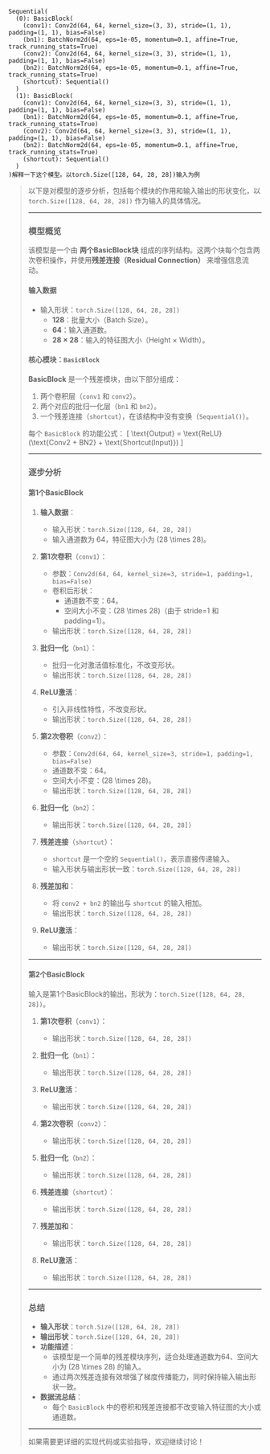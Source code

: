 ```
Sequential(
  (0): BasicBlock(
    (conv1): Conv2d(64, 64, kernel_size=(3, 3), stride=(1, 1), padding=(1, 1), bias=False)
    (bn1): BatchNorm2d(64, eps=1e-05, momentum=0.1, affine=True, track_running_stats=True)
    (conv2): Conv2d(64, 64, kernel_size=(3, 3), stride=(1, 1), padding=(1, 1), bias=False)
    (bn2): BatchNorm2d(64, eps=1e-05, momentum=0.1, affine=True, track_running_stats=True)
    (shortcut): Sequential()
  )
  (1): BasicBlock(
    (conv1): Conv2d(64, 64, kernel_size=(3, 3), stride=(1, 1), padding=(1, 1), bias=False)
    (bn1): BatchNorm2d(64, eps=1e-05, momentum=0.1, affine=True, track_running_stats=True)
    (conv2): Conv2d(64, 64, kernel_size=(3, 3), stride=(1, 1), padding=(1, 1), bias=False)
    (bn2): BatchNorm2d(64, eps=1e-05, momentum=0.1, affine=True, track_running_stats=True)
    (shortcut): Sequential()
  )
)解释一下这个模型。以torch.Size([128, 64, 28, 28])输入为例
```

> 以下是对模型的逐步分析，包括每个模块的作用和输入输出的形状变化，以 `torch.Size([128, 64, 28, 28])` 作为输入的具体情况。
>
> ---
>
> ### 模型概览
>
> 该模型是一个由 **两个BasicBlock块** 组成的序列结构。这两个块每个包含两次卷积操作，并使用**残差连接（Residual Connection）** 来增强信息流动。
>
> #### 输入数据
> - 输入形状：`torch.Size([128, 64, 28, 28])`
>   - **128**：批量大小（Batch Size）。
>   - **64**：输入通道数。
>   - **28 × 28**：输入的特征图大小（Height × Width）。
>
> #### 核心模块：`BasicBlock`
>
> **BasicBlock** 是一个残差模块，由以下部分组成：
> 1. 两个卷积层（`conv1` 和 `conv2`）。
> 2. 两个对应的批归一化层（`bn1` 和 `bn2`）。
> 3. 一个残差连接（`shortcut`），在该结构中没有变换（`Sequential()`）。
>
> 每个 `BasicBlock` 的功能公式：
> \[
> \text{Output} = \text{ReLU}(\text{Conv2 + BN2} + \text{Shortcut(Input)})
> \]
>
> ---
>
> ### 逐步分析
>
> #### **第1个BasicBlock**
>
> 1. **输入数据**：
>    - 输入形状：`torch.Size([128, 64, 28, 28])`
>    - 输入通道数为 64，特征图大小为 \(28 \times 28\)。
>
> 2. **第1次卷积**（`conv1`）：
>    - 参数：`Conv2d(64, 64, kernel_size=3, stride=1, padding=1, bias=False)`
>    - 卷积后形状：
>      - 通道数不变：64。
>      - 空间大小不变：\(28 \times 28\)（由于 stride=1 和 padding=1）。
>    - 输出形状：`torch.Size([128, 64, 28, 28])`
>
> 3. **批归一化**（`bn1`）：
>    - 批归一化对激活值标准化，不改变形状。
>    - 输出形状：`torch.Size([128, 64, 28, 28])`
>
> 4. **ReLU激活**：
>    - 引入非线性特性，不改变形状。
>    - 输出形状：`torch.Size([128, 64, 28, 28])`
>
> 5. **第2次卷积**（`conv2`）：
>    - 参数：`Conv2d(64, 64, kernel_size=3, stride=1, padding=1, bias=False)`
>    - 通道数不变：64。
>    - 空间大小不变：\(28 \times 28\)。
>    - 输出形状：`torch.Size([128, 64, 28, 28])`
>
> 6. **批归一化**（`bn2`）：
>    - 输出形状：`torch.Size([128, 64, 28, 28])`
>
> 7. **残差连接**（`shortcut`）：
>    - `shortcut` 是一个空的 `Sequential()`，表示直接传递输入。
>    - 输入形状与输出形状一致：`torch.Size([128, 64, 28, 28])`
>
> 8. **残差加和**：
>    - 将 `conv2 + bn2` 的输出与 `shortcut` 的输入相加。
>    - 输出形状：`torch.Size([128, 64, 28, 28])`
>
> 9. **ReLU激活**：
>    - 输出形状：`torch.Size([128, 64, 28, 28])`
>
> ---
>
> #### **第2个BasicBlock**
>
> 输入是第1个BasicBlock的输出，形状为：`torch.Size([128, 64, 28, 28])`。
>
> 1. **第1次卷积**（`conv1`）：
>    - 输出形状：`torch.Size([128, 64, 28, 28])`
>
> 2. **批归一化**（`bn1`）：
>    - 输出形状：`torch.Size([128, 64, 28, 28])`
>
> 3. **ReLU激活**：
>    - 输出形状：`torch.Size([128, 64, 28, 28])`
>
> 4. **第2次卷积**（`conv2`）：
>    - 输出形状：`torch.Size([128, 64, 28, 28])`
>
> 5. **批归一化**（`bn2`）：
>    - 输出形状：`torch.Size([128, 64, 28, 28])`
>
> 6. **残差连接**（`shortcut`）：
>    - 输出形状：`torch.Size([128, 64, 28, 28])`
>
> 7. **残差加和**：
>    - 输出形状：`torch.Size([128, 64, 28, 28])`
>
> 8. **ReLU激活**：
>    - 输出形状：`torch.Size([128, 64, 28, 28])`
>
> ---
>
> ### 总结
>
> - **输入形状**：`torch.Size([128, 64, 28, 28])`
> - **输出形状**：`torch.Size([128, 64, 28, 28])`
> - **功能描述**：
>   - 该模型是一个简单的残差模块序列，适合处理通道数为64、空间大小为 \(28 \times 28\) 的输入。
>   - 通过两次残差连接有效增强了梯度传播能力，同时保持输入输出形状一致。
> - **数据流总结**：
>   - 每个 `BasicBlock` 中的卷积和残差连接都不改变输入特征图的大小或通道数。
>
> ---
>
> 如果需要更详细的实现代码或实验指导，欢迎继续讨论！